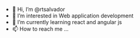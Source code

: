 - 👋 Hi, I’m @rtsalvador
- 👀 I’m interested in Web application development
- 🌱 I’m currently learning react and angular js
- 📫 How to reach me ...

<!---
rtsalvador/rtsalvador is a ✨ special ✨ repository because its `README.md` (this file) appears on your GitHub profile.
You can click the Preview link to take a look at your changes.
--->
